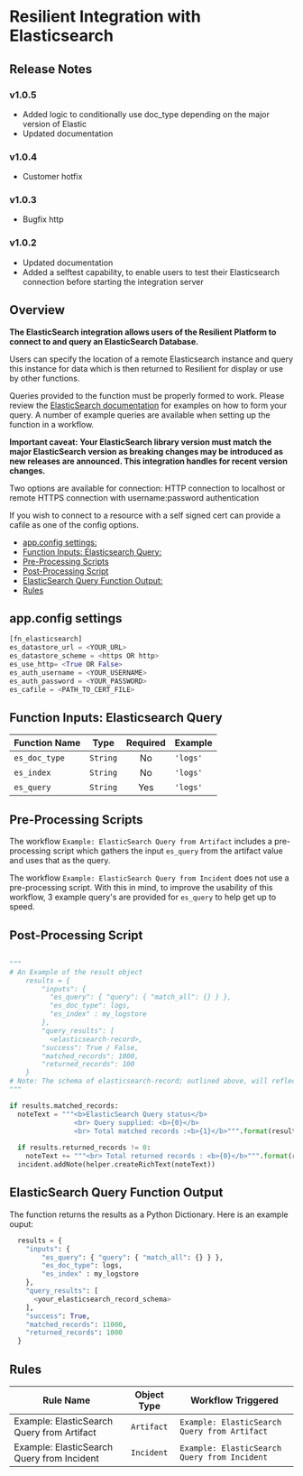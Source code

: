 # Resilient Integration with Elasticsearch

## Release Notes
<!--
  Specify all changes in this release. Do not remove the release 
  notes of a previous release
-->
### v1.0.5

* Added logic to conditionally use doc_type depending on the major version of Elastic
* Updated documentation

### v1.0.4

* Customer hotfix

### v1.0.3

* Bugfix http

### v1.0.2
* Updated documentation
* Added a selftest capability, to enable users to test their Elasticsearch connection before starting the integration server 

## Overview

**The ElasticSearch integration allows users of the Resilient Platform to connect to and query an ElasticSearch Database.**

Users can specify the location of a remote Elasticsearch instance and query this instance for data which is then returned to Resilient for display or use by other functions. 

Queries provided to the function must be properly formed to work.
Please review the [ElasticSearch documentation](https://www.elastic.co/guide/en/elasticsearch/reference/6.3/search-request-body.html) for examples on how to form your query.
A number of example queries are available when setting up the function in a workflow.

**Important caveat: Your ElasticSearch library version must match the major ElasticSearch version as breaking changes may be introduced as new releases are announced. This integration handles for recent version changes.**

Two options are available for connection:
HTTP connection to localhost or remote 
HTTPS connection with username:password authentication

If you wish to connect to a resource with a self signed cert can provide a cafile as one of the config options.

  - [app.config settings:](#appconfig-settings)
  - [Function Inputs: Elasticsearch Query:](#function-inputs-elasticsearch-query)
  - [Pre-Processing Scripts](#pre-processing-scripts)
  - [Post-Processing Script](#post-processing-script)
  - [ElasticSearch Query Function Output:](#elasticsearch-query-function-output)
  - [Rules](#rules)

## app.config settings

```python
[fn_elasticsearch]
es_datastore_url = <YOUR_URL>
es_datastore_scheme = <https OR http>
es_use_http= <True OR False>
es_auth_username = <YOUR_USERNAME>
es_auth_password = <YOUR_PASSWORD>
es_cafile = <PATH_TO_CERT_FILE>
```

## Function Inputs: Elasticsearch Query

| Function Name | Type | Required | Example |
| ------------- | :--: | :-------:| ------- |
| `es_doc_type ` | `String` | No | `'logs'` | 
| `es_index ` | `String` | No | `'logs'` | 
| `es_query ` | `String` | Yes | `'logs'` |  


## Pre-Processing Scripts

The workflow `Example: ElasticSearch Query from Artifact` includes a pre-processing script which gathers the input `es_query` from the artifact value and uses that as the query.

The workflow `Example: ElasticSearch Query from Incident` does not use a pre-processing script. With this in mind, to improve the usability of this workflow, 3 example query's are provided for `es_query` to help get up to speed. 

## Post-Processing Script

```python

"""
# An Example of the result object 
    results = {
        "inputs": {
          "es_query": { "query": { "match_all": {} } },
          "es_doc_type": logs,
          "es_index" : my_logstore
        },
        "query_results": [
          <elasticsearch-record>,
        "success": True / False,
        "matched_records": 1000,
        "returned_records": 100
    }
# Note: The schema of elasticsearch-record; outlined above, will reflect the structure of your data in Elastic itself
"""

if results.matched_records:
  noteText = """<b>ElasticSearch Query status</b>
                <br> Query supplied: <b>{0}</b>
                <br> Total matched records :<b>{1}</b>""".format(results.inputs["es_query"], results.matched_records)
  
  if results.returned_records != 0:
    noteText += """<br> Total returned records : <b>{0}</b>""".format(results.returned_records)
  incident.addNote(helper.createRichText(noteText))
```

## ElasticSearch Query Function Output

The function returns the results as a Python Dictionary. Here is an example ouput:

```python
  results = {
    "inputs": {
        "es_query": { "query": { "match_all": {} } },
        "es_doc_type": logs,
        "es_index" : my_logstore
    },
    "query_results": [
      <your_elasticsearch_record_schema>
    ],
    "success": True,
    "matched_records": 11000,
    "returned_records": 1000
  }
```

## Rules

| Rule Name | Object Type | Workflow Triggered |
| --------- | :---------: | ------------------ |
| 	Example: ElasticSearch Query from Artifact | `Artifact` | `Example: ElasticSearch Query from Artifact` |
| 	Example: ElasticSearch Query from Incident | `Incident` | `Example: ElasticSearch Query from Incident` |
